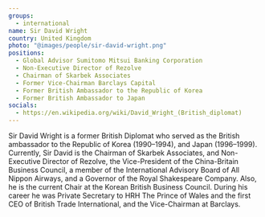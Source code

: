```yaml
---
groups:
  - international
name: Sir David Wright
country: United Kingdom
photo: "@images/people/sir-david-wright.png"
positions:
  - Global Advisor Sumitomo Mitsui Banking Corporation
  - Non-Executive Director of Rezolve
  - Chairman of Skarbek Associates
  - Former Vice-Chairman Barclays Capital
  - Former British Ambassador to the Republic of Korea
  - Former British Ambassador to Japan
socials:
  - https://en.wikipedia.org/wiki/David_Wright_(British_diplomat)
---
```


Sir David Wright is a former British Diplomat who served as the British ambassador to the Republic of Korea (1990–1994), and Japan (1996–1999). Currently, Sir David is the Chairman of Skarbek Associates, and Non-Executive Director of Rezolve, the Vice-President of the China-Britain Business Council, a member of the International Advisory Board of All Nippon Airways, and a Governor of the Royal Shakespeare Company. Also, he is the current Chair at the Korean British Business Council. During his career he was Private Secretary to HRH The Prince of Wales and the first CEO of British Trade International, and the Vice-Chairman at Barclays.
